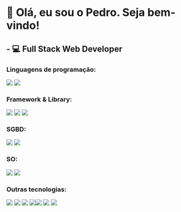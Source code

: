 # 👋 Olá, eu sou o Pedro. Seja bem-vindo!

## - 💻 Full Stack Web Developer

### <b>Linguagens de programação: </b><br>

<img src="https://img.shields.io/badge/PHP-777BB4?style=for-the-badge&logo=php&logoColor=white" /> <img src="https://img.shields.io/badge/JavaScript-323330?style=for-the-badge&logo=javascript&logoColor=F7DF1E"/>


### <b>Framework & Library:</b><br>

<img src="https://img.shields.io/badge/Laravel-FF4500?style=for-the-badge&logo=laravel&logoColor=white" />  <img src="https://img.shields.io/badge/Apache-D22128?style=for-the-badge&logo=Apache&logoColor=white">  <img src="https://img.shields.io/badge/Bootstrap-563D7C?style=for-the-badge&logo=bootstrap&logoColor=white" />  


### <b>SGBD:</b><br>

<img src="https://img.shields.io/badge/MySQL-363636?style=for-the-badge&logo=mysql&logoColor=white" />  <img src="https://img.shields.io/badge/MongoDB-3CB371?style=for-the-badge&logo=MongoDB&logoColor=white" /> 


### <b>SO:</b><br>

<img src="https://img.shields.io/badge/Linux-FCC624?style=for-the-badge&logo=linux&logoColor=black" /> <img src="https://img.shields.io/badge/Windows-0078D6?style=for-the-badge&logo=windows&logoColor=white" />


### <b>Outras tecnologias:</b><br> 

<img src="https://img.shields.io/badge/Docker-2CA5E0?style=for-the-badge&logo=docker&logoColor=white" /> <img src="https://img.shields.io/badge/Postman-FF6C37?style=for-the-badge&logo=Postman&logoColor=white"/>  <img src="https://img.shields.io/badge/Bitbucket-0747a6?style=for-the-badge&logo=bitbucket&logoColor=white"/>  <img src="https://img.shields.io/badge/GitHub-100000?style=for-the-badge&logo=github&logoColor=white" /><img src="https://img.shields.io/badge/Wordpress-21759B?style=for-the-badge&logo=wordpress&logoColor=white" />  <img src="https://img.shields.io/badge/HTML5-E34F26?style=for-the-badge&logo=html5&logoColor=white" /> <img src="https://img.shields.io/badge/CSS3-1572B6?style=for-the-badge&logo=css3&logoColor=white" /> 

